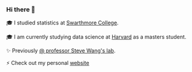 ### Hi there 👋

<!--
**ckkim-rv/ckkim-rv** is a ✨ _special_ ✨ repository because its `README.md` (this file) appears on your GitHub profile.

Here are some ideas to get you started:

- 🔭 I’m currently working on ...
- 🌱 I’m currently learning ...
- 👯 I’m looking to collaborate on ...
- 🤔 I’m looking for help with ...
- 💬 Ask me about ...
- 📫 How to reach me: ...
- 😄 Pronouns: ...
- ⚡ Fun fact: ...
-->

🎓 I studied statistics at [Swarthmore College](https://www.swarthmore.edu/).

🎓 I am currently studying data science at [Harvard](https://www.seas.harvard.edu/applied-computation/graduate-programs/masters-data-science) as a masters student.

✨ Previously [@ professor Steve Wang's lab](https://www.swarthmore.edu/NatSci/swang1/personnel.html).  

⚡ Check out my personal [website](https://jasonkyungkim.github.io/)
